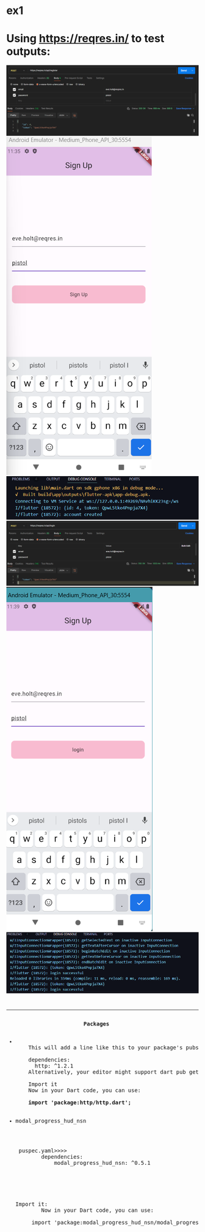 # ex1

# Using https://reqres.in/ to test<br>outputs:
![postman](https://github.com/suraj-khot-19/img/blob/main/post1.png)
![postman](https://github.com/suraj-khot-19/img/blob/main/post1_1.png) 
![postman](https://github.com/suraj-khot-19/img/blob/main/post1_2.png) 
![postman](https://github.com/suraj-khot-19/img/blob/main/post2.png) 
![postman](https://github.com/suraj-khot-19/img/blob/main/post2_1.png)
![postman](https://github.com/suraj-khot-19/img/blob/main/post2_2.png)
# <hr>

<pre>
                        <b>Packages</b>
<ul>
<li>
    This will add a line like this to your package's pubspec.yaml (and run an implicit dart pub get):

    dependencies:
      http: ^1.2.1
    Alternatively, your editor might support dart pub get or flutter pub get. Check the docs for your editor to learn more.

    Import it
    Now in your Dart code, you can use:

    <b>import 'package:http/http.dart';</b>
</li>

<li>modal_progress_hud_nsn</li>

    <p> puspec.yaml>>>>
        dependencies:
            modal_progress_hud_nsn: ^0.5.1
    </p>

    <p>Import it:
        Now in your Dart code, you can use:
    
     import 'package:modal_progress_hud_nsn/modal_progress_hud_nsn.dart';

    </p>
</ul>
</pre>